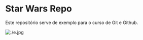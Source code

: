 # Star Wars Repo

Este repositório serve de exemplo para o curso de Git e Github.

![./e.jpg](NAVE)
